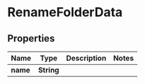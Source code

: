 

# RenameFolderData


## Properties

Name | Type | Description | Notes
------------ | ------------- | ------------- | -------------
**name** | **String** |  | 



